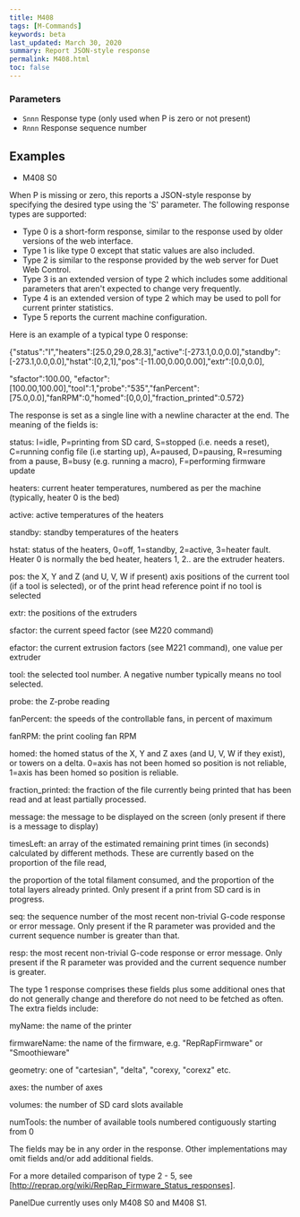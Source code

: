 ```yaml
---
title: M408
tags: [M-Commands] 
keywords: beta 
last_updated: March 30, 2020 
summary: Report JSON-style response 
permalink: M408.html
toc: false 
---
```



### Parameters

* `Snnn` Response type (only used when P is zero or not present)
* `Rnnn` Response sequence number

## Examples

* M408 S0

When P is missing or zero, this reports a JSON-style response by specifying the desired type using the 'S' parameter. The following response types are supported:

* Type 0 is a short-form response, similar to the response used by older versions of the web interface.
* Type 1 is like type 0 except that static values are also included.
* Type 2 is similar to the response provided by the web server for Duet Web Control.
* Type 3 is an extended version of type 2 which includes some additional parameters that aren't expected to change very frequently.
* Type 4 is an extended version of type 2 which may be used to poll for current printer statistics.
* Type 5 reports the current machine configuration.

Here is an example of a typical type 0 response:

{"status":"I","heaters":[25.0,29.0,28.3],"active":[-273.1,0.0,0.0],"standby":[-273.1,0.0,0.0],"hstat":[0,2,1],"pos":[-11.00,0.00,0.00],"extr":[0.0,0.0],

"sfactor":100.00, "efactor":[100.00,100.00],"tool":1,"probe":"535","fanPercent":[75.0,0.0],"fanRPM":0,"homed":[0,0,0],"fraction_printed":0.572}

The response is set as a single line with a newline character at the end. The meaning of the fields is:

status: I=idle, P=printing from SD card, S=stopped (i.e. needs a reset), C=running config file (i.e starting up), A=paused, D=pausing, R=resuming from a pause, B=busy (e.g. running a macro), F=performing firmware update

heaters: current heater temperatures, numbered as per the machine (typically, heater 0 is the bed)

active: active temperatures of the heaters

standby: standby temperatures of the heaters

hstat: status of the heaters, 0=off, 1=standby, 2=active, 3=heater fault. Heater 0 is normally the bed heater, heaters 1, 2.. are the extruder heaters.

pos: the X, Y and Z (and U, V, W if present) axis positions of the current tool (if a tool is selected), or of the print head reference point if no tool is selected

extr: the positions of the extruders

sfactor: the current speed factor (see M220 command)

efactor: the current extrusion factors (see M221 command), one value per extruder

tool: the selected tool number. A negative number typically means no tool selected.

probe: the Z-probe reading

fanPercent: the speeds of the controllable fans, in percent of maximum

fanRPM: the print cooling fan RPM

homed: the homed status of the X, Y and Z axes (and U, V, W if they exist), or towers on a delta. 0=axis has not been homed so position is not reliable, 1=axis has been homed so position is reliable.

fraction_printed: the fraction of the file currently being printed that has been read and at least partially processed.

message: the message to be displayed on the screen (only present if there is a message to display)

timesLeft: an array of the estimated remaining print times (in seconds) calculated by different methods. These are currently based on the proportion of the file read,

the proportion of the total filament consumed, and the proportion of the total layers already printed. Only present if a print from SD card is in progress.

seq: the sequence number of the most recent non-trivial G-code response or error message. Only present if the R parameter was provided and the current sequence number is greater than that.

resp: the most recent non-trivial G-code response or error message. Only present if the R parameter was provided and the current sequence number is greater.

The type 1 response comprises these fields plus some additional ones that do not generally change and therefore do not need to be fetched as often. The extra fields include:

myName: the name of the printer

firmwareName: the name of the firmware, e.g. "RepRapFirmware" or "Smoothieware"

geometry: one of "cartesian", "delta", "corexy, "corexz" etc.

axes: the number of axes

volumes: the number of SD card slots available

numTools: the number of available tools numbered contiguously starting from 0

The fields may be in any order in the response. Other implementations may omit fields and/or add additional fields.

For a more detailed comparison of type 2 - 5, see [http://reprap.org/wiki/RepRap_Firmware_Status_responses].

PanelDue currently uses only M408 S0 and M408 S1.

